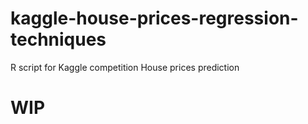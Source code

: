 # kaggle-house-prices-regression-techniques
R script for Kaggle competition House prices prediction

# WIP